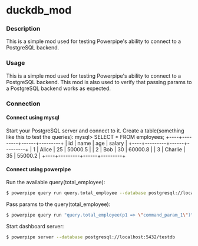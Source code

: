 # duckdb_mod

### Description

This is a simple mod used for testing Powerpipe's ability to connect to a PostgreSQL backend.

### Usage

This is a simple mod used for testing Powerpipe's ability to connect to a PostgreSQL backend. This mod is also used to verify that passing params to a PostgreSQL backend works as expected.

### Connection ###

#### Connect using mysql ####

Start your PostgreSQL server and connect to it.
Create a table(something like this to test the queries):
mysql> SELECT * FROM employees;
+----+---------+------+---------+
| id | name    | age  | salary  |
+----+---------+------+---------+
|  1 | Alice   |   25 | 50000.5 |
|  2 | Bob     |   30 | 60000.8 |
|  3 | Charlie |   35 | 55000.2 |
+----+---------+------+---------+

#### Connect using powerpipe ####

Run the available query(total_employee):
```sh
$ powerpipe query run query.total_employee --database postgresql://localhost:5432/testdb
```

Pass params to the query(total_employee):
```sh
$ powerpipe query run "query.total_employee(p1 => \"command_param_1\")" --database postgresql://localhost:5432/testdb
```

Start dashboard server:
```sh
$ powerpipe server --database postgresql://localhost:5432/testdb
```
